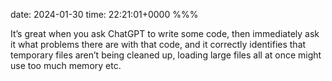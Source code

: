 date: 2024-01-30
time: 22:21:01+0000
%%%

It’s great when you ask ChatGPT to write some code, then immediately ask it what problems there are with that code, and it correctly identifies that temporary files aren’t being cleaned up, loading large files all at once might use too much memory etc.
